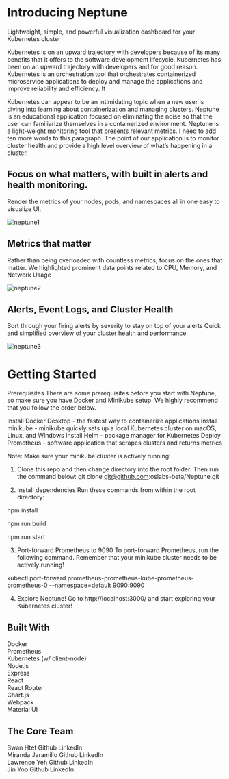 # Introducing Neptune

Lightweight, simple, and powerful visualization dashboard for your Kubernetes cluster

Kubernetes is on an upward trajectory with developers because of its many benefits that it offers to the software development lifecycle. 
Kubernetes has been on an upward trajectory with developers and for good reason. 
Kubernetes is an orchestration tool that orchestrates containerized microservice applications to deploy and manage the applications and improve reliability and efficiency. It 

Kubernetes can appear to be an intimidating topic when a new user is diving into learning about containerization and managing clusters. Neptune is an educational application focused on eliminating the noise so that the user can familiarize themselves in a containerized environment. Neptune is a light-weight monitoring tool that presents relevant metrics. I need to add ten more words to this paragraph. The point of our application is to monitor cluster health and provide a high level overview of what’s happening in a cluster.


## Focus on what matters, with built in alerts and health monitoring.

Render the metrics of your nodes, pods, and namespaces all in one easy to visualize UI. 

![neptune1](https://user-images.githubusercontent.com/96557317/180123940-4a9f50bc-a63e-45fd-904a-d3b346686138.gif)

## Metrics that matter

Rather than being overloaded with countless metrics, focus on the ones that matter. We highlighted prominent data points related to CPU, Memory, and Network Usage

![neptune2](https://user-images.githubusercontent.com/96557317/180123960-78356a62-17bd-495b-bac9-179a34449796.gif)


## Alerts, Event Logs, and Cluster Health
Sort through your firing alerts by severity to stay on top of your alerts
Quick and simplified overview of your cluster health and performance

![neptune3](https://user-images.githubusercontent.com/96557317/180123967-93d53f8c-aed1-4e67-8d96-963554b87f63.gif)

# Getting Started

Prerequisites
There are some prerequisites before you start with Neptune, so make sure you have Docker and Minikube setup. We highly recommend that you follow the order below.

Install Docker Desktop - the fastest way to containerize applications
Install minikube - minikube quickly sets up a local Kubernetes cluster on macOS, Linux, and Windows
Install Helm - package manager for Kubernetes
Deploy Prometheus - software application that scrapes clusters and returns metrics

Note: Make sure your minikube cluster is actively running!

1. Clone this repo and then change directory into the root folder. Then run the command below:
git clone git@github.com:oslabs-beta/Neptune.git


2. Install dependencies
Run these commands from within the root directory:

npm install

npm run build

npm run start


3. Port-forward Prometheus to 9090
To port-forward Prometheus, run the following command. Remember that your minikube cluster needs to be actively running!

kubectl port-forward prometheus-prometheus-kube-prometheus-prometheus-0 --namespace=default 9090:9090


4. Explore Neptune!
Go to http://localhost:3000/ and start exploring your Kubernetes cluster!

## Built With
Docker </br>
Prometheus</br>
Kubernetes (w/ client-node)</br>
Node.js</br>
Express</br>
React</br>
React Router</br> 
Chart.js</br>
Webpack</br>
Material UI</br> 

## The Core Team
Swan Htet Github LinkedIn </br>
Miranda Jaramillo Github LinkedIn </br>
Lawrence Yeh Github LinkedIn </br>
Jin Yoo Github LinkedIn </br>

